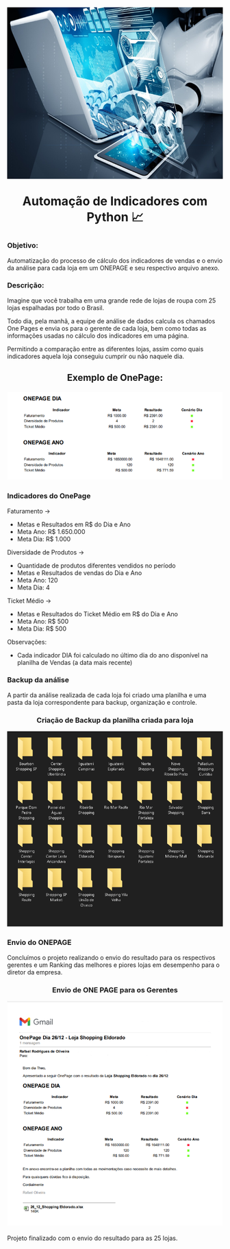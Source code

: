 <h1 align = "center"> 
    <img src="./Imagens/Automação.jpeg" height= "400" widht= "250
    "/>
    <p> Automação de Indicadores com Python 📈</p>
</h1>

### Objetivo: 
Automatização do processo de cálculo dos indicadores de vendas e o envio da análise para cada loja em um ONEPAGE e seu respectivo arquivo anexo.

### Descrição:

Imagine que você trabalha em uma grande rede de lojas de roupa com 25 lojas espalhadas por todo o Brasil.

Todo dia, pela manhã, a equipe de análise de dados calcula os chamados One Pages e envia os para o gerente de cada loja, bem como todas as informações usadas no cálculo dos indicadores em uma página.

 Permitindo a comparação entre as diferentes lojas, assim como quais indicadores aquela loja conseguiu cumprir ou não naquele dia.

<h2 align = "center" >
    <p>Exemplo de OnePage: </p>
    <img src="./Imagens/OnePage -Loja Shopping Eldorado.png"/>
</h2>





### Indicadores do OnePage

Faturamento -> 
- Metas e Resultados em R$ do Dia e Ano
- Meta Ano: R$ 1.650.000
- Meta Dia: R$ 1.000

Diversidade de Produtos ->
- Quantidade de produtos diferentes vendidos no período 
- Metas e Resultados de vendas do Dia e Ano 
- Meta Ano: 120
- Meta Dia: 4

Ticket Médio -> 
- Metas e Resultados do Ticket Médio em R$ do Dia e Ano
- Meta Ano: R$ 500
- Meta Dia: R$ 500

Observações: 
 
- Cada indicador DIA foi calculado no último dia do ano disponível na planilha de Vendas (a data mais recente)


### Backup da análise

A partir da análise realizada de cada loja foi criado uma planilha e uma pasta da loja correspondente para backup, organização e controle. 

<h3 align = "center" >
    <p>Criação de Backup da planilha criada para loja  </p>
    <img src="./Imagens/Pastas Backup.png"/>
</h3>



### Envio do ONEPAGE
Concluímos o projeto realizando o envio do resultado para os respectivos gerentes e um Ranking das melhores e piores lojas em desempenho para o diretor da empresa.
<h3 align = "center" >
    <p>Envio de ONE PAGE para os Gerentes   </p>
    <img src="./Imagens/E-mail - OnePage Dia 26_12 - Loja Shopping Eldorado.png"/>
</h3>


Projeto finalizado com o envio do resultado para as 25 lojas.

